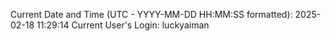 Current Date and Time (UTC - YYYY-MM-DD HH:MM:SS formatted): 2025-02-18 11:29:14
Current User's Login: luckyaiman
